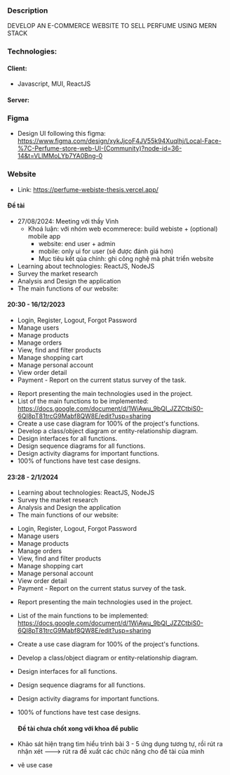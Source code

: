 ### Description

DEVELOP AN E-COMMERCE WEBSITE TO SELL PERFUME USING MERN STACK

### Technologies:

#### Client:

-   Javascript, MUI, ReactJS

#### Server:

### Figma

-   Design UI following this figma: https://www.figma.com/design/xykJjcoF4JV55k94Xuqlhj/Local-Face-%7C-Perfume-store-web-UI-(Community)?node-id=36-14&t=VLlMMoLYb7YA0Bng-0

### Website

-   Link: https://perfume-webiste-thesis.vercel.app/

#### Đề tài

-   27/08/2024: Meeting với thầy Vinh
    -   Khoá luận: với nhóm web ecommerece: build webiste + (optional) mobile app
        -   website: end user + admin
        -   mobile: only ui for user (sẽ được đánh giá hơn)
        -   Mục tiêu kết qủa chính: ghi công nghệ mà phát triển website
-   Learning about technologies: ReactJS, NodeJS
-   Survey the market research
-   Analysis and Design the application
-   The main functions of our website:

#### 20:30 - 16/12/2023

-   Login, Register, Logout, Forgot Password
-   Manage users
-   Manage products
-   Manage orders
-   View, find and filter products
-   Manage shopping cart
-   Manage personal account
-   View order detail
-   Payment - Report on the current status survey of the task.

*   Report presenting the main technologies used in the project.
*   List of the main functions to be implemented: https://docs.google.com/document/d/1WiAwu_9bQI_JZZCtbiS0-6QI8pT81trcG9Mabf8QW8E/edit?usp=sharing
*   Create a use case diagram for 100% of the project's functions.
*   Develop a class/object diagram or entity-relationship diagram.
*   Design interfaces for all functions.
*   Design sequence diagrams for all functions.
*   Design activity diagrams for important functions.
*   100% of functions have test case designs.

#### 23:28 - 2/1/2024

-   Learning about technologies: ReactJS, NodeJS
-   Survey the market research
-   Analysis and Design the application
-   The main functions of our website:

*   Login, Register, Logout, Forgot Password
*   Manage users
*   Manage products
*   Manage orders
*   View, find and filter products
*   Manage shopping cart
*   Manage personal account
*   View order detail
*   Payment - Report on the current status survey of the task.

-   Report presenting the main technologies used in the project.
-   List of the main functions to be implemented: https://docs.google.com/document/d/1WiAwu_9bQI_JZZCtbiS0-6QI8pT81trcG9Mabf8QW8E/edit?usp=sharing
-   Create a use case diagram for 100% of the project's functions.
-   Develop a class/object diagram or entity-relationship diagram.
-   Design interfaces for all functions.
-   Design sequence diagrams for all functions.
-   Design activity diagrams for important functions.
-   100% of functions have test case designs.

    #### Đề tài chưa chốt xong với khoa để public

-   Khảo sát hiện trạng tìm hiểu trình bài 3 - 5 ứng dụng tương tự, rồi rút ra nhận xét ---> rút ra đề xuất các chức năng cho đề tài của mình
-   vẽ use case
